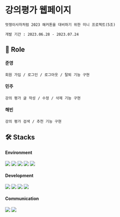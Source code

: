 # 강의평가 웹페이지
```
멋쟁이사자처럼 2023 해커톤을 대비하기 위한 미니 프로젝트(5조)   

개발 기간 : 2023.06.28 - 2023.07.24
```

   
## 💁 Role

#### 준영
```
회원 가입 / 로그인 / 로그아웃 / 탈퇴 기능 구현
```

#### 민주
```
강의 평가 글 작성 / 수정 / 삭제 기능 구현
```
#### 해빈
```
강의 평가 검색 / 추천 기능 구현
```

## 🛠 Stacks

#### Environment   
<img src="https://img.shields.io/badge/IntelliJ-3F5767?style=for-the-badge&logo=IntelliJ IDEA&logoColor=white"> <img src="https://img.shields.io/badge/git-F05032?style=for-the-badge&logo=git&logoColor=white"> <img src="https://img.shields.io/badge/git-F05032?style=for-the-badge&logo=git&logoColor=white"> <img src="https://img.shields.io/badge/github-181717?style=for-the-badge&logo=github&logoColor=white"> <img src="https://img.shields.io/badge/naver cloud-03C75A?style=for-the-badge&logo=naver&logoColor=white">

#### Development   
<img src="https://img.shields.io/badge/java-007396?style=for-the-badge&logo=java&logoColor=white"> <img src="https://img.shields.io/badge/spring-6DB33F?style=for-the-badge&logo=spring&logoColor=white"> <img src="https://img.shields.io/badge/mysql-4479A1?style=for-the-badge&logo=mysql&logoColor=white"> <img src="https://img.shields.io/badge/swagger-85EA2D?style=for-the-badge&logo=swagger&logoColor=white">

#### Communication   
<img src="https://img.shields.io/badge/slack-4A154B?style=for-the-badge&logo=slack&logoColor=white"> <img src="https://img.shields.io/badge/notion-000000?style=for-the-badge&logo=notion&logoColor=white">
